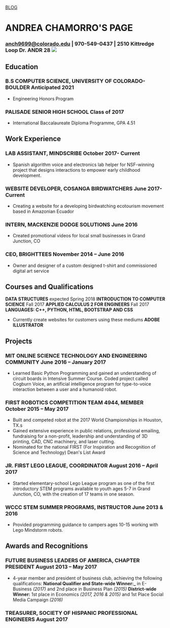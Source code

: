 [BLOG](https://achamorr.github.io/blog/)




# ANDREA CHAMORRO'S PAGE

### anch9699@colorado.edu | 970-549-0437 | 2510 Kittredge Loop Dr. ANDR 28             ![](https://achamorr.github.io/eportfolio/22.JPG)

## Education
### B.S COMPUTER SCIENCE, UNIVERSITY OF COLORADO- BOULDER 	Anticipated 2021
-	Engineering Honors Program
### PALISADE SENIOR HIGH SCHOOL	Class of 2017
-	International Baccalaureate Diploma Programme, GPA 4.51

## Work Experience	

### LAB ASSISTANT, MINDSCRIBE	October 2017- Current
-	Spanish algorithm voice and electronics lab helper for NSF-winning project that designs interactions to empower early childhood development. 
### WEBSITE DEVELOPER, COSANGA BIRDWATCHERS	June 2017- Current
-	Creating a website for a developing birdwatching ecotourism movement based in Amazonian Ecuador
### INTERN, MACKENZIE DODGE SOLUTIONS 	June 2016
-	Created promotional videos for local small businesses in Grand Junction, CO
### CEO, BRIGHTTEES 	November 2014 – June 2016
-	Owner and designer of a custom designed t-shirt and commissioned digital art service

## Courses and Qualifications	

**DATA STRUCTURES**	                                                                                                expected Spring 2018
**INTRODUCTION TO COMPUTER SCIENCE**                                                                                           Fall 2017
**APPLIED CALCULUS 2 FOR ENGINEERS**                                                                                           Fall 2017
**LANGUAGES: C++, PYTHON, HTML, BOOTSTRAP AND CSS**	
-	Currently create websites for customers using these mediums
**ADOBE ILLUSTRATOR**

## Projects	

### MIT ONLINE SCIENCE TECHNOLOGY AND ENGINEERING COMMUNITY 	June 2016 – January 2017
-	Learned Basic Python Programming and gained an understanding of circuit boards in Intensive Summer Course. Coded project called Cogburn Voice, an artificial intelligence program for type-to-voice interaction between a user and a humanoid robot.
### FIRST ROBOTICS COMPETITION TEAM 4944, MEMBER	October 2015 – May 2017
-	Built and competed robot at the 2017 World Championships in Houston, TX.s
-	 Gained extensive experience in public relations, professional emailing, fundraising for a non-profit, leadership and understanding of 3D printing, CAD, CNC machinery, and laser cutting.
-	Nominated for the national FIRST (For Inspiration and Recognition of Science and Technology) Dean's List Award
### JR. FIRST LEGO LEAGUE, COORDINATOR 	August 2016 – April 2017
-	Started elementary-school Lego League program as one of the first introductory STEM programs available to youth ages 5-7 in Grand Junction, CO, with the creation of 17 teams in one season. 
### WCCC STEM SUMMER PROGRAMS, INSTRUCTOR 	 June 2013 & 2016
-	Provided programming guidance to campers ages 10-15 working with Lego Mindstorm robots.

## Awards and Recognitions	

### FUTURE BUSINESS LEADERS OF AMERICA, CHAPTER PRESIDENT 	August 2013 – May 2017
-	4-year member and president of business club, achieving the following qualifications: 
    **National Qualifier and State-wide Winner:_** in E-Business _(2017)_ and 2nd place in Business Plan _(2015)_
    **District-wide Winner:** 1st place in Economics _(2017, 2016 & 2015)_ and 1st Place Social Media Campaign _(2016)_
### TREASURER, SOCIETY OF HISPANIC PROFESSIONAL ENGINEERS August 2017


